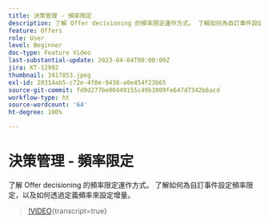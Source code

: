 ```yaml
---
title: 決策管理 - 頻率限定
description: 了解 Offer decisioning 的頻率限定運作方式。 了解如何為自訂事件設定頻率限定，以及如何透過定義頻率來設定增量。
feature: Offers
role: User
level: Beginner
doc-type: Feature Video
last-substantial-update: 2023-04-04T00:00:00Z
jira: KT-12992
thumbnail: 3417853.jpeg
exl-id: 20314ab5-c72e-4f0e-9438-a0e454f23b65
source-git-commit: fd9d277be00449155c49b3809fe647d7342b6acd
workflow-type: ht
source-wordcount: '64'
ht-degree: 100%

---
```


# 決策管理 - 頻率限定

了解 Offer decisioning 的頻率限定運作方式。 了解如何為自訂事件設定頻率限定，以及如何透過定義頻率來設定增量。

>[!VIDEO](https://video.tv.adobe.com/v/3417853/?quality=12&learn=on){transcript=true}
